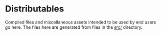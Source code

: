 # Distributables

Compiled files and miscellaneous assets intended to be used by end
users go here. The files here are generated from files in the
[src/](src/) directory.